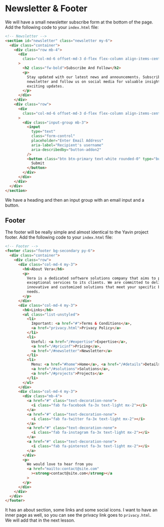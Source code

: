 # Newsletter & Footer

We will have a small newsletter subscribe form at the bottom of the page. Add the following code to your `index.html` file:

```html
<!-- Newsletter -->
<section id="newsletter" class="newsletter my-6">
  <div class="container">
    <div class="row mb-4">
      <div
        class="col-md-6 offset-md-3 d-flex flex-column align-items-center text-center"
      >
        <h2 class="fw-bold">Subscribe And Follow</h2>
        <p>
          Stay updated with our latest news and announcements. Subscribe to our
          newsletter and follow us on social media for valuable insights and
          exciting updates.
        </p>
      </div>
    </div>
    <div class="row">
      <div
        class="col-md-6 offset-md-3 d-flex flex-column align-items-center text-center"
      >
        <div class="input-group mb-3">
          <input
            type="text"
            class="form-control"
            placeholder="Enter Email Address"
            aria-label="Recipient's username"
            aria-describedby="button-addon2"
          />
          <button class="btn btn-primary text-white rounded-0" type="button">
            Submit
          </button>
        </div>
      </div>
    </div>
  </div>
</section>
```

We have a heading and then an input group with an email input and a button.

## Footer

The footer will be really simple and almost identical to the Yavin project footer. Add the following code to your `index.html` file:

```html
<!-- Footer -->
<footer class="footer bg-secondary py-6">
  <div class="container">
    <div class="row">
      <div class="col-md-4 my-3">
        <h6>About Vera</h6>
        <p>
          Vera is a dedicated software solutions company that aims to provide
          exceptional services to its clients. We are committed to delivering
          innovative and customized solutions that meet your specific business
          needs.
        </p>
      </div>
      <div class="col-md-4 my-3">
        <h6>Links</h6>
        <ul class="list-unstyled">
          <li>
            Important: <a href="#">Terms & Conditions</a>,
            <a href="privacy.html">Privacy Policy</a>
          </li>
          <li>
            Useful: <a href="/#expertise">Expertise</a>,
            <a href="/#pricinf">Pricing</a>,
            <a href="/#newsletter">Newsletter</a>
          </li>
          <li>
            Menu: <a href="#home">Home</a>, <a href="/#details">Details</a>,
            <a href="/#solutions">Solutions</a>,
            <a href="/#projects">Projects</a>
          </li>
        </ul>
      </div>
      <div class="col-md-4 my-3">
        <div class="mb-4">
          <a href="#" class="text-decoration-none">
            <i class="fab fa-facebook fa-3x text-light mx-2"></i>
          </a>
          <a href="#" class="text-decoration-none">
            <i class="fab fa-twitter fa-3x text-light mx-2"></i>
          </a>
          <a href="#" class="text-decoration-none">
            <i class="fab fa-instagram fa-3x text-light mx-2"></i>
          </a>
          <a href="#" class="text-decoration-none">
            <i class="fab fa-pinterest fa-3x text-light mx-2"></i>
          </a>
        </div>
        <p>
          We would love to hear from you
          <a href="mailto:contact@site.com"
            ><strong>contact@site.com</strong></a
          >
        </p>
      </div>
    </div>
  </div>
</footer>
```

It has an about section, some links and some social icons. I want to have an inner page as well, so you can see the privacy link goes to `privacy.html`. We will add that in the next lesson.
